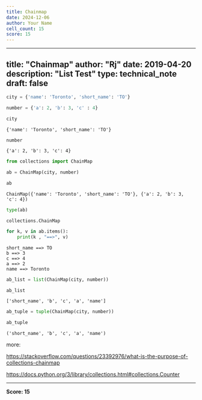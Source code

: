 ```yaml
---
title: Chainmap
date: 2024-12-06
author: Your Name
cell_count: 15
score: 15
---
```


---
title: "Chainmap"
author: "Rj"
date: 2019-04-20
description: "List Test"
type: technical_note
draft: false
---

```python
city = {'name': 'Toronto', 'short_name': 'TO'}
```


```python
number = {'a': 2, 'b': 3, 'c' : 4}
```


```python
city
```




    {'name': 'Toronto', 'short_name': 'TO'}




```python
number
```




    {'a': 2, 'b': 3, 'c': 4}




```python
from collections import ChainMap
```


```python
ab = ChainMap(city, number)
```


```python
ab
```




    ChainMap({'name': 'Toronto', 'short_name': 'TO'}, {'a': 2, 'b': 3, 'c': 4})




```python
type(ab)
```




    collections.ChainMap




```python
for k, v in ab.items():
    print(k , "==>", v)
```

    short_name ==> TO
    b ==> 3
    c ==> 4
    a ==> 2
    name ==> Toronto



```python
ab_list = list(ChainMap(city, number))
```


```python
ab_list
```




    ['short_name', 'b', 'c', 'a', 'name']




```python
ab_tuple = tuple(ChainMap(city, number))
```


```python
ab_tuple
```




    ('short_name', 'b', 'c', 'a', 'name')



more: 

https://stackoverflow.com/questions/23392976/what-is-the-purpose-of-collections-chainmap

https://docs.python.org/3/library/collections.html#collections.Counter


---
**Score: 15**